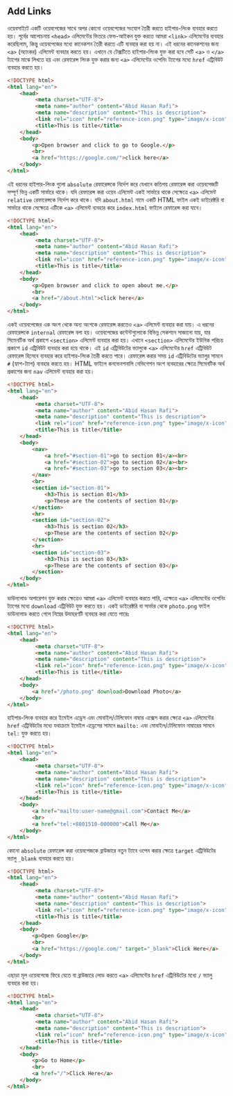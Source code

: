 ## Add Links
ওয়েবসাইটে একটি ওয়েবপেজের সাথে অপর কোনো ওয়েবপেজের সংযোগ তৈরী করতে হাইপার-লিংক ব্যবহার করতে হয়। পূর্বের আলোচনায় `<head>` এলিমেন্টের ভিতরে ফেভ-আইকন যুক্ত করতে আমরা `<link>` এলিমেন্টের ব্যবহার করেছিলাম, কিন্তু ওয়েবপেজের মধ্যে কানেকশন তৈরী করতে এটি ব্যবহার করা হয় না। এই ধরনের কানেকশনের জন্য `<a>` (অ্যাংকর) এলিমেন্ট ব্যবহার করতে হয়। এখানে যে টেক্সটিতে হাইপার-লিংক যুক্ত করা হবে সেটি `<a>` ও `</a>` ট্যাগের মাঝে লিখতে হয় এবং রেফারেন্স লিংক যুক্ত করার জন্য `<a>` এলিমেন্টের ওপেনিং ট্যাগের মধ্যে `href` এট্রিবিউট ব্যবহার করতে হয়। 
```html
<!DOCTYPE html>
<html lang="en">
    <head>
         <meta charset="UTF-8">
         <meta name="author" content="Abid Hasan Rafi">
         <meta name="description" content="This is description">
         <link rel="icon" href="reference-icon.png" type="image/x-icon">
         <title>This is title</title>
    </head>
    <body>
        <p>Open browser and click to go to Google.</p>
        <br>
        <a href="https://google.com/">click here</a>
    </body>
</html>
```
এই ধরনের হাইপার-লিংক গুলো `absolute` রেফারেন্সকে নির্দেশ করে যেখানে কতিপয় রেফারেন্স করা ওয়েবপেজটি সম্পূর্ণ ভিন্ন একটি সার্ভারে থাকে। যদি রেফারেন্স করা ওয়েব এলিমেন্ট একই সার্ভারে থাকে সেক্ষেত্রে `<a>` এলিমেন্ট `relative` রেফারেন্সকে নির্দেশ করে থাকে। যদি `about.html` নামে একটি HTML ফাইল একই ডাইরেক্টরি বা সার্ভারে থাকে সেক্ষেত্রে এটিকে `<a>` এলিমেন্ট ব্যবহার করে `index.html` ফাইলে রেফারেন্স করা যাবে।
```html
<!DOCTYPE html>
<html lang="en">
    <head>
         <meta charset="UTF-8">
         <meta name="author" content="Abid Hasan Rafi">
         <meta name="description" content="This is description">
         <link rel="icon" href="reference-icon.png" type="image/x-icon">
         <title>This is title</title>
    </head>
    <body>
        <p>Open browser and click to open about me.</p>
        <br>
        <a href="/about.html">click here</a>
    </body>
</html>
```
একই ওয়েবপেজের এক অংশ থেকে অন্য অংশকে রেফারেন্স করতেও `<a>` এলিমেন্ট ব্যবহার করা যায়। এ ধরনের রেফারেন্সকে `internal` রেফারেন্স বলা হয়। ওয়েবপেজের কন্টেন্টগুলোকে বিভিন্ন সেকশনে সাজানো যায়, যার সিমেনটিক অর্থ প্রকাশে `<section>` এলিমেন্ট ব্যবহার করা হয়। এখানে `<section>` এলিমেন্টের ইউনিক পরিচয় প্রকাশে `id` এট্রিবিউট ব্যবহার করা হয়ে থাকে। এই `id` এট্রিবিউটের ভ্যালুকে `<a>` এলিমেন্টের `href` এট্রিবিউট রেফারেন্স হিসেবে ব্যবহার করে হাইপার-লিংক তৈরী করতে পারে। রেফারেন্স করার সময় `id` এট্রিবিউটের ভ্যালুর সামনে `#` (হ্যাশ-ট্যাগ) ব্যবহার করতে হয়। HTML ফাইলে কনভেনশনালি নেভিগেশন অংশ ব্যবহারের ক্ষেত্রে সিমেনটিক অর্থ প্রকাশের জন্য `nav` এলিমেন্ট ব্যবহার করা হয়।
```html
<!DOCTYPE html>
<html lang="en">
    <head>
         <meta charset="UTF-8">
         <meta name="author" content="Abid Hasan Rafi">
         <meta name="description" content="This is description">
         <link rel="icon" href="reference-icon.png" type="image/x-icon">
         <title>This is title</title>
    </head>
    <body>
        <nav>
            <a href="#section-01">go to section 01</a><br>
            <a href="#section-02">go to section 02</a><br>
            <a href="#section-03">go to section 03</a><br>
        </nav>
        <br>
        <section id="section-01">
            <h3>This is section 01</h3>
            <p>These are the contents of section 01</p>
        </section>
        <hr>
        <section id="section-02">
            <h3>This is section 02</h3>
            <p>These are the contents of section 02</p>
        </section>
        <hr>
        <section id="section-03">
            <h3>This is section 03</h3>
            <p>These are the contents of section 03</p>
        </section>
    </body>
</html>
```
ডাউনলোড অপারেশন যুক্ত করার ক্ষেত্রেও আমরা `<a>` এলিমেন্ট ব্যবহার করতে পারি, এক্ষেত্রে `<a>` এলিমেন্টের ওপেনিং ট্যাগের মধ্যে `download` এট্রিবিউট যুক্ত করতে হয়। একই ডাইরেক্টরি বা সার্ভার থেকে `photo.png` ফাইল ডাউনলোড করতে গেলে নিম্নের উদাহরণটি ব্যবহার করা যেতে পারেঃ
```html
<!DOCTYPE html>
<html lang="en">
    <head>
         <meta charset="UTF-8">
         <meta name="author" content="Abid Hasan Rafi">
         <meta name="description" content="This is description">
         <link rel="icon" href="reference-icon.png" type="image/x-icon">
         <title>This is title</title>
    </head>
    <body>
        <a href="/photo.png" download>Download Photo</a>
    </body>
</html>
```
হাইপার-লিংক ব্যবহার করে ইমেইল এড্রেস এবং মোবাইল/টেলিফোন নাম্বার এক্সেস করার ক্ষেত্রে `<a>` এলিমেন্টের `href` এট্রিবিউটের মধ্যে যথাক্রমে ইমেইল এড্রেসের সামনে `mailto:` এবং মোবাইল/টেলিফোন নাম্বারের সামনে `tel:` যুক্ত করতে হয়।
```html
<!DOCTYPE html>
<html lang="en">
    <head>
         <meta charset="UTF-8">
         <meta name="author" content="Abid Hasan Rafi">
         <meta name="description" content="This is description">
         <link rel="icon" href="reference-icon.png" type="image/x-icon">
         <title>This is title</title>
    </head>
    <body>
        <a href="mailto:user-name@gmail.com">Contact Me</a>
        <br>
        <a href="tel:+8801510-000000">Call Me</a>
    </body>
</html>
```
কোনো `absolute` রেফারেন্স করা ওয়েবপেজকে ব্রাউজারে নতুন ট্যাবে ওপেন করার ক্ষেত্রে `target` এট্রিবিউটের ভ্যালু `_blank` ব্যবহার করতে হয়।
```html
<!DOCTYPE html>
<html lang="en">
    <head>
         <meta charset="UTF-8">
         <meta name="author" content="Abid Hasan Rafi">
         <meta name="description" content="This is description">
         <link rel="icon" href="reference-icon.png" type="image/x-icon">
         <title>This is title</title>
    </head>
    <body>
        <p>Open Google</p>
        <br>
        <a href="https://google.com/" target="_blank">Click Here</a>
    </body>
</html>
```
এছাড়া মূল ওয়েবপেজে ফিরে যেতে বা ব্রাউজারে লোড করতে `<a>` এলিমেন্টের `href` এট্রিবিউটের মধ্যে `/` ভ্যালু ব্যবহার করা হয়।
```html
<!DOCTYPE html>
<html lang="en">
    <head>
         <meta charset="UTF-8">
         <meta name="author" content="Abid Hasan Rafi">
         <meta name="description" content="This is description">
         <link rel="icon" href="reference-icon.png" type="image/x-icon">
         <title>This is title</title>
    </head>
    <body>
        <p>Go to Home</p>
        <br>
        <a href="/">Click Here</a>
    </body>
</html>
```
